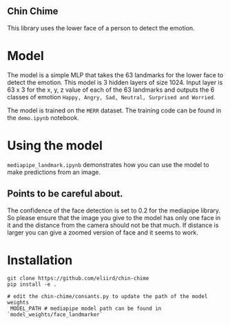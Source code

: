 ## Chin Chime

This library uses the lower face of a person to detect the emotion.


# Model

The model is a simple MLP that takes the 63 landmarks for the lower face to detect the emotion. This model is 3 hidden layers of size 1024. Input layer is 63 x 3 for the x, y, z value of each of the 63 landmarks and outputs the 6 classes of emotion `Happy, Angry, Sad, Neutral, Surprised and Worried`.

The model is trained on the `MERR` dataset. The training code can be found in the `demo.ipynb` notebook.

# Using the model

`mediapipe_landmark.ipynb` demonstrates how you can use the model to make predictions from an image.

## Points to be careful about. 

The confidence of the face detection is set to 0.2 for the mediapipe library. So please ensure that the image you give to the model has only one face in it and the distance from the camera should not be that much. If distance is larger you can give a zoomed version of face and it seems to work.


# Installation
```
git clone https://github.com/eliird/chin-chime
pip install -e .

# edit the chin-chime/consants.py to update the path of the model weights
 MODEL_PATH # mediapipe model path can be found in `model_weights/face_landmarker`
 
```

